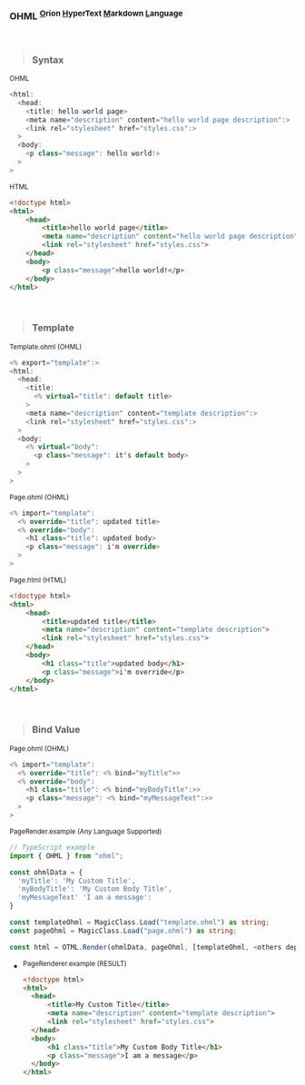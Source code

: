 <h3>OHML <sup><a href="#">O</a>rion <a href="#">H</a>yperText <a href="#">M</a>arkdown <a href="#">L</a>anguage</sup></h3>


</br>

> ### Syntax

<sub>OHML</sub>

```cs
<html:
  <head:
    <title: hello world page>
    <meta name="description" content="hello world page description":>
    <link rel="stylesheet" href="styles.css":>
  >
  <body:
    <p class="message": hello world!>
  >
>
```

<sub>HTML</sub>

```html
<!doctype html>
<html>
    <head>
        <title>hello world page</title>
        <meta name="description" content="hello world page description">
        <link rel="stylesheet" href="styles.css">
    </head>
    <body>
        <p class="message">hello world!</p>
    </body>
</html>
```

<br>

> ### Template

<sub>Template.ohml (OHML)</sub>

```cs
<% export="template":>
<html:
  <head:
    <title:
      <% virtual="title": default title>
    >
    <meta name="description" content="template description":>
    <link rel="stylesheet" href="styles.css":>
  >
  <body:
    <% virtual="body":
      <p class="message": it's default body>
    >
  >
>
```

<sub>Page.ohml (OHML)</sub>

```cs
<% import="template":
  <% override="title": updated title>
  <% override="body":
    <h1 class="title": updated body>
    <p class="message": i'm override>
  >
>
```

<sub>Page.html (HTML)</sub>

```html
<!doctype html>
<html>
    <head>
        <title>updated title</title>
        <meta name="description" content="template description">
        <link rel="stylesheet" href="styles.css">
    </head>
    <body>
        <h1 class="title">updated body</h1>
        <p class="message">i'm override</p>
    </body>
</html>
```

<br>

> ### Bind Value

<sub>Page.ohml (OHML)</sub>

```cs
<% import="template":
  <% override="title": <% bind="myTitle">>
  <% override="body":
    <h1 class="title": <% bind="myBodyTitle":>>
    <p class="message": <% bind="myMessageText":>>
  >
>
```

<sub>PageRender.example (Any Language Supported)</sub>

```ts
// TypeScript example
import { OHML } from "ohml";

const ohmlData = {
  'myTitle': 'My Custom Title',
  'myBodyTitle': 'My Custom Body Title',
  'myMessageText' 'I am a message': 
}

const templateOhml = MagicClass.Load("template.ohml") as string;
const pageOhml = MagicClass.Load("page.ohml") as string;

const html = OTML.Render(ohmlData, pageOhml, [templateOhml, <others dependencies "strings", ...>]) as string;
```

-  <sup>PageRenderer.example (RESULT)</sup>
    ```html
    <!doctype html>
    <html>
      <head>
          <title>My Custom Title</title>
          <meta name="description" content="template description">
          <link rel="stylesheet" href="styles.css">
      </head>
      <body>
          <h1 class="title">My Custom Body Title</h1>
          <p class="message">I am a message</p>
      </body>
    </html>
    ```
